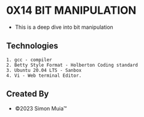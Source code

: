 # 0X14 BIT MANIPULATION

- This is a deep dive into bit manipulation

## Technologies

    1. gcc - compiler
    2. Betty Style Format - Holberton Coding standard
    3. Ubuntu 20.04 LTS - Sanbox
    4. Vi - Web terminal Editor.

## Created By

- &copy;2023 Simon Muia&trade;
